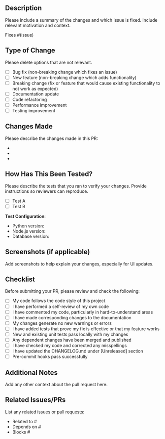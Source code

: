 ## Description

Please include a summary of the changes and which issue is fixed. Include relevant motivation and context.

Fixes #(issue)

## Type of Change

Please delete options that are not relevant.

- [ ] Bug fix (non-breaking change which fixes an issue)
- [ ] New feature (non-breaking change which adds functionality)
- [ ] Breaking change (fix or feature that would cause existing functionality to not work as expected)
- [ ] Documentation update
- [ ] Code refactoring
- [ ] Performance improvement
- [ ] Testing improvement

## Changes Made

Please describe the changes made in this PR:

-
-
-

## How Has This Been Tested?

Please describe the tests that you ran to verify your changes. Provide instructions so reviewers can reproduce.

- [ ] Test A
- [ ] Test B

**Test Configuration**:

- Python version:
- Node.js version:
- Database version:

## Screenshots (if applicable)

Add screenshots to help explain your changes, especially for UI updates.

## Checklist

Before submitting your PR, please review and check the following:

- [ ] My code follows the code style of this project
- [ ] I have performed a self-review of my own code
- [ ] I have commented my code, particularly in hard-to-understand areas
- [ ] I have made corresponding changes to the documentation
- [ ] My changes generate no new warnings or errors
- [ ] I have added tests that prove my fix is effective or that my feature works
- [ ] New and existing unit tests pass locally with my changes
- [ ] Any dependent changes have been merged and published
- [ ] I have checked my code and corrected any misspellings
- [ ] I have updated the CHANGELOG.md under [Unreleased] section
- [ ] Pre-commit hooks pass successfully

## Additional Notes

Add any other context about the pull request here.

## Related Issues/PRs

List any related issues or pull requests:

- Related to #
- Depends on #
- Blocks #
